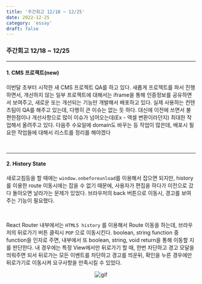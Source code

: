 ```yaml
---
title: '주간회고 12/18 ~ 12/25'
date: 2022-12-25
category: 'essay'
draft: false
---
```


### 주간회고 12/18 ~ 12/25

---

#### 1. CMS 프로젝트(new)

이번달 초부터 시작한 새 CMS 프로젝트 QA를 하고 있다. 새롭게 프로젝트를 파서 진행하면서, 개선하지 않는 일부 프로젝트에 대해서는 iframe을 통해 인증정보를 공유하면서 보여주고, 새로운 또는 개선되는 기능만 개발해서 배포하고 있다.
실제 사용하는 컨텐츠팀이 QA를 해주고 있는데, 다행히 큰 이슈는 없는 듯 하다. 대신에 이전에 쓰면서 불편한점이나 개선사항으로 많이 이슈가 넘어오는데(Ex - 엑셀 변환이라던지) 최대한 작업해서 올려주고 있다. 다음주 수요일에 domain도 바꾸는 등 작업이 많은데, 배포시 필요한 작업들에 대해서 리스트를 정리를 해야겠다

<br/>

---

#### 2. History State

새로고침등을 할 때에는 `window.onbeforeunload`를 이용해서 잡으면 되지만, history 를 이용한 route 이동시에는 잡을 수 없기 때문에, 사용자가 편집을 하다가 이전으로 갔다 돌아오면 날라가는 문제가 있었다. 브라우저의 back 버튼으로 이동시, 경고를 보여주는 기능이 필요했다.

<br/>

React Router 내부에서는 `HTML5 history` 를 이용해서 Route 이동을 하는데, 브라우저의 뒤로가기 버튼 클릭시 `POP` 으로 이동시킨다. boolean, string function 중 function을 인자로 주면, 내부에서 또 boolean, string, void return을 통해 이동할 지를 판단한다. 내 경우에는 특정 View에서만 뒤로가기 할 때, 한번 차단하고 경고 모달을 띄워주면 되서 뒤로가는 모든 이벤트를 차단하고 경고를 띄운뒤, 확인을 누른 경우에만 뒤로가기로 이동시켜 요구사항을 만족시킬 수 있었다.

<div style="text-align:center">
<img src="https://user-images.githubusercontent.com/34129711/209527240-fa9e022b-1404-4f4d-9579-1299f2acb07c.gif" alt="gif" />
</div>
